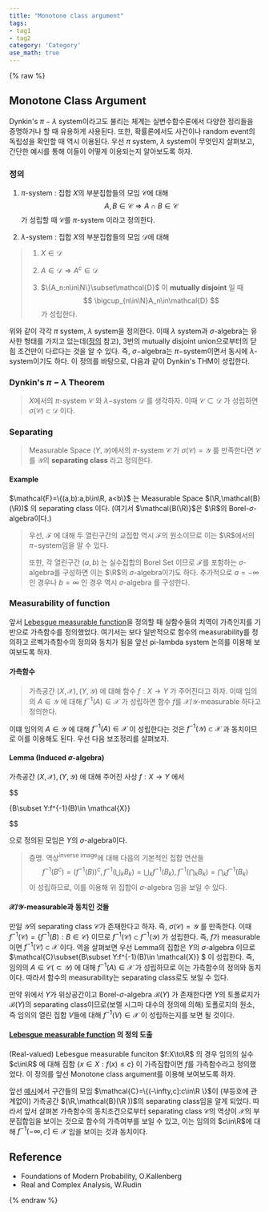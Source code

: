 ```yaml
---
title: "Monotone class argument"
tags:
- tag1
- tag2
category: 'Category'
use_math: true
---
```

{% raw %}
## Monotone Class Argument

Dynkin's $\pi-\lambda$ system이라고도 불리는 체계는 실변수함수론에서 다양한 정리들을 증명하거나 할 때 유용하게 사용된다. 또한, 확률론에서도 사건이나 random event의 독립성을 확인할 때 역시 이용된다. 우선 $\pi$ system, $\lambda$ system이 무엇인지 살펴보고, 간단한 예시를 통해 이들이 어떻게 이용되는지 알아보도록 하자.

### 정의

1. $\pi$-system : 집합 $X$의 부분집합들의 모임 $\mathcal{C}$에 대해 
   $$
   A,B\in\mathcal{C} \Rightarrow A\cap B\in \mathcal{C}
   $$
   가 성립할 때 $\mathcal{C}$를 $\pi$-system 이라고 정의한다.

   

2. $\lambda$-system : 집합 $X$의 부분집합들의 모임 $\mathcal{D}$에 대해

> 1. $X\in\mathcal{D}$
>
> 2. $A\in\mathcal{D}\Rightarrow A^c\in\mathcal{D}$
>
> 3. $\{A_n:n\in\N\}\subset\mathcal{D}$​ 이 **mutually disjoint** 일 때
>    $$
>    \bigcup_{n\in\N}A_n\in\mathcal{D}
>    $$
>    가 성립한다.

위와 같이 각각 $\pi$ system, $\lambda$ system을 정의한다. 이때 $\lambda$ system과 $\sigma$-algebra는 유사한 형태를 가지고 있는데([정의](https://ddangchani.github.io/실해석학-2.-sigma-algebra) 참고), 3번의 mutually disjoint union으로부터의 닫힘 조건만이 다르다는 것을 알 수 있다. 즉, $\sigma-$algebra는 $\pi-$system이면서 동시에 $\lambda$-system이기도 하다. 이 정의를 바탕으로, 다음과 같이 Dynkin's THM이 성립한다.

### Dynkin's $\pi-\lambda$ Theorem

> $X$에서의 $\pi$-system $\mathcal{C}$ 와 $\lambda-$system $\mathcal{D}$ 를 생각하자. 이때 $\mathcal{C\subset D}$ 가 성립하면 $\sigma(\mathcal{C})\subset\mathcal{D}$ 이다.

### Separating

> Measurable Space $(Y,\mathcal{Y})$에서의 $\pi$-system $\mathcal{C}$ 가 $\sigma(\mathcal{C})=\mathcal{Y}$ 를 만족한다면 $\mathcal{C}$ 를 $\mathcal{Y}$의 **separating class** 라고 정의한다.

#### Example

$\mathcal{F}=\{(a,b):a,b\in\R, a<b\}$ 는 Measurable Space $(\R,\mathcal{B}(\R))$ 의 separating class 이다. (여기서 $\mathcal{B(\R)}$은 $\R$의 Borel-$\sigma$-algebra이다.)

> 우선, $\mathcal{F}$ 에 대해 두 열린구간의 교집합 역시 $\mathcal{F}$의 원소이므로 이는 $\R$에서의 $\pi-$system임을 알 수 있다. 
>
> 또한, 각 열린구간 $(a,b)$ 는 실수집합의 Borel Set 이므로 $\mathcal{F}$를 포함하는 $\sigma$-algebra를 구성하면 이는 $\R$의 $\sigma$-algebra이기도 하다. 추가적으로 $a=-\infty$ 인 경우나 $b=\infty$ 인 경우 역시 $\sigma$-algebra 를 구성한다.

### Measurability of function

앞서 [Lebesgue measurable function](https://ddangchani.github.io/실해석학-5.-르벡-가측함수)을 정의할 때 실함수들의 치역이 가측인지를 기반으로 가측함수를 정의했었다. 여기서는 보다 일반적으로 함수의 measurability를 정의하고 르벡가측함수의 정의와 동치가 됨을 앞선 pi-lambda system 논의를 이용해 보여보도록 하자.

#### 가측함수

> 가측공간 $(X,\mathcal{X}),(Y,\mathcal{Y})$ 에 대해 함수 $f:X\to Y$ 가 주어진다고 하자. 이때 임의의 $A\in\mathcal{Y}$ 에 대해 $f^{-1}(A)\in\mathcal{X}$  가 성립하면 함수 $f$를 $\mathcal{X/Y}$-measurable 하다고 정의한다.

이떄 임의의 $A\in\mathcal{Y}$ 에 대해 $f^{-1}(A)\in\mathcal{X}$ 이 성립한다는 것은 $f^{-1}(\mathcal{Y})\subset\mathcal{X}$ 과 동치이므로 이를 이용해도 된다. 우선 다음 보조정리를 살펴보자.

#### Lemma (Induced $\sigma$-algebra)

가측공간 $(X,\mathcal{X}),(Y,\mathcal{Y})$ 에 대해 주어진 사상 $f:X\to Y$ 에서

$$

\{B\subset Y:f^{-1}(B)\in \mathcal{X}\}

$$

으로 정의된 모임은 $Y$의 $\sigma$-algebra이다.

> 증명. 역상<sup>inverse image</sup>에 대해 다음의 기본적인 집합 연산들
> $$
> f^{-1}(B^c)=(f^{-1}(B))^c, f^{-1}(\bigcup_k B_k)=\bigcup_kf^{-1}(B_k), f^{-1}(\bigcap_kB_k)=\bigcap_kf^{-1}(B_k)
> $$
> 이 성립하므로, 이를 이용해 위 집합이 $\sigma$-algebra 임을 보일 수 있다.

#### $\mathcal{X/Y}$-measurable과 동치인 것들

만일 $\mathcal{Y}$의 separating class $\mathcal{C}$가 존재한다고 하자. 즉, $\sigma(\mathcal{C})=\mathcal{Y}$ 를 만족한다. 이때 $f^{-1}(\mathcal{C})=\{f^{-1}(B):B\in\mathcal{C}\}$ 이므로 $f^{-1}(\mathcal{C})\subset f^{-1}(\mathcal{Y})$ 가 성립한다. 즉, $f$가 measurable이면 $f^{-1}(\mathcal{C})\subset \mathcal{X}$ 이다. 역을 살펴보면 우선 Lemma의 집합은 $Y$의 $\sigma$-algebra 이므로 $\mathcal{C}\subset\{B\subset Y:f^{-1}(B)\in \mathcal{X}\} $ 이 성립한다. 즉, 임의의 $A\in\mathcal{C}(\subset\mathcal{Y})$ 에 대해 $f^{-1}(A)\in\mathcal{X}$ 가 성립하므로 이는 가측함수의 정의와 동치이다. 따라서 함수의 measurability는 separating class로도 보일 수 있다.

만약 위에서 $Y$가 위상공간이고 Borel-$\sigma$-algebra $\mathcal{B}(Y)$ 가 존재한다면 $Y$의 토폴로지가 $\mathcal{B}(Y)$의 separating class이므로(보렐 시그마 대수의 정의에 의해) 토폴로지의 원소, 즉 임의의 열린 집합 $V$들에 대해 $f^{-1}(V)\in\mathcal{X}$ 이 성립하는지를 보면 될 것이다.

#### [Lebesgue measurable function](https://ddangchani.github.io/실해석학-5.-르벡-가측함수) 의 정의 도출

(Real-valued) Lebesgue measurable funciton $f:X\to\R$ 의 경우 임의의 실수 $c\in\R$ 에 대해 집합 $\{x\in X:f(x)\leq c\}$ 이 가측집합이면 $f$를 가측함수라고 정의했었다. 이 정의를 앞선 Monotone class argument를 이용해 보여보도록 하자.

앞선 [예시](#Example)에서 구간들의 모임 $\mathcal{C}=\{(-\infty,c]:c\in\R \}$이 (부등호에 관계없이) 가측공간 $(\R,\mathcal{B}(\R ))$의 separating class임을 알게 되었다. 따라서 앞서 살펴본 가측함수의 동치조건으로부터 separating class $\mathcal{C}$의 역상이 $\mathcal{X}$의 부분집합임을 보이는 것으로 함수의 가측여부를 보일 수 있고, 이는 임의의 $c\in\R$에 대해 $f^{-1}(-\infty,c]\in\mathcal{X}$ 임을 보이는 것과 동치이다.



## Reference

- Foundations of Modern Probability, O.Kallenberg
- Real and Complex Analysis, W.Rudin

{% endraw %}